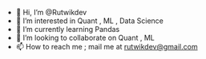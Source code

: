 - 👋 Hi, I’m @Rutwikdev
- 👀 I’m interested in Quant , ML , Data Science 
- 🌱 I’m currently learning Pandas
- 💞️ I’m looking to collaborate on Quant , ML 
- 📫 How to reach me ; mail me at rutwikdev@gmail.com

<!---
Rutwikdev/Rutwikdev is a ✨ special ✨ repository because its `README.md` (this file) appears on your GitHub profile.
You can click the Preview link to take a look at your changes.
--->
